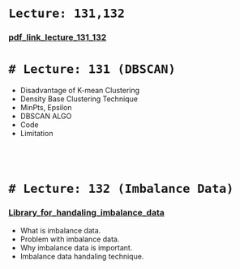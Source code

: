<br>
<br>

# `Lecture: 131,132`

### [pdf_link_lecture_131_132](https://drive.google.com/file/d/1apnVv0vbzVT5ppN6gI2Zj7Fij89jFN9N/view?usp=sharing)


# `# Lecture: 131 (DBSCAN)`

- Disadvantage of K-mean Clustering
- Density Base Clustering Technique
- MinPts, Epsilon
- DBSCAN ALGO
- Code 
- Limitation

<br>
<br>

#  `# Lecture: 132 (Imbalance Data)`

### [Library_for_handaling_imbalance_data](https://imbalanced-learn.org/stable/install.html)

- What is imbalance data.
- Problem with imbalance data.
- Why imbalance data is important.
- Imbalance data handaling technique.





